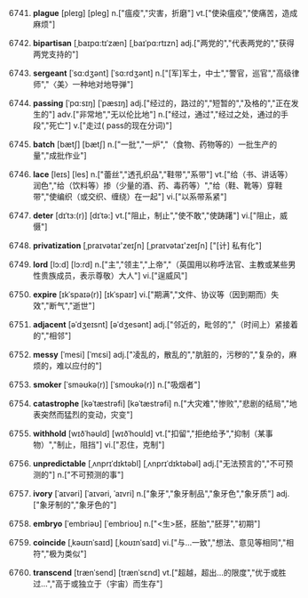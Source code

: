 6741. **plague**
[pleɪg]  [pleɡ]
n.["瘟疫","灾害，折磨"]  vt.["使染瘟疫","使痛苦，造成麻烦"]  

6742. **bipartisan**
[ˌbaɪpɑ:tɪˈzæn]  [ˌbaɪˈpɑ:rtɪzn]
adj.["两党的","代表两党的","获得两党支持的"]  

6743. **sergeant**
[ˈsɑ:dʒənt]  [ˈsɑ:rdʒənt]
n.["[军]军士，中士","警官，巡官","高级律师","〈美〉一种地对地导弹"]  

6744. **passing**
[ˈpɑ:sɪŋ]  [ˈpæsɪŋ]
adj.["经过的，路过的","短暂的","及格的","正在发生的"]  adv.["非常地","无以伦比地"]  n.["经过，通过","经过之处，通过的手段","死亡"]  v.["走过( pass的现在分词)"]  

6745. **batch**
[bætʃ]  [bætʃ]
n.["一批","一炉","（食物、药物等的）一批生产的量","成批作业"]  

6746. **lace**
[leɪs]  [les]
n.["蕾丝","透孔织品","鞋带","系带"]  vt.["给（书、讲话等）润色","给（饮料等）掺（少量的酒、药、毒药等）","给（鞋、靴等）穿鞋带","使编织（或交织、缠绕）在一起"]  vi.["以系带系紧"]  

6747. **deter**
[dɪˈtɜ:(r)]  [dɪˈtə:]
vt.["阻止，制止","使不敢","使踌躇"]  vi.["阻止，威慑"]  

6748. **privatization**
[ˌpraɪvətaɪ'zeɪʃn]  [ˌpraɪvətaɪ'zeɪʃn]
["[计] 私有化"]  

6749. **lord**
[lɔ:d]  [lɔ:rd]
n.["主","领主","上帝","（英国用以称呼法官、主教或某些男性贵族成员，表示尊敬）大人"]  vi.["逞威风"]  

6750. **expire**
[ɪkˈspaɪə(r)]  [ɪkˈspaɪr]
vi.["期满","文件、协议等（因到期而）失效","断气","逝世"]  

6751. **adjacent**
[əˈdʒeɪsnt]  [əˈdʒesənt]
adj.["邻近的，毗邻的","（时间上）紧接着的","相邻"]  

6752. **messy**
[ˈmesi]  [ˈmɛsi]
adj.["凌乱的，散乱的","肮脏的，污秽的","复杂的，麻烦的，难以应付的"]  

6753. **smoker**
[ˈsməʊkə(r)]  [ˈsmoʊkə(r)]
n.["吸烟者"]  

6754. **catastrophe**
[kəˈtæstrəfi]  [kəˈtæstrəfi]
n.["大灾难","惨败","悲剧的结局","地表突然而猛烈的变动，灾变"]  

6755. **withhold**
[wɪðˈhəʊld]  [wɪðˈhoʊld]
vt.["扣留","拒绝给予","抑制（某事物）","制止，阻挡"]  vi.["忍住，克制"]  

6756. **unpredictable**
[ˌʌnprɪˈdɪktəbl]  [ˌʌnprɪˈdɪktəbəl]
adj.["无法预言的","不可预测的"]  n.["不可预测的事"]  

6757. **ivory**
[ˈaɪvəri]  [ˈaɪvəri, ˈaɪvri]
n.["象牙","象牙制品","象牙色","象牙质"]  adj.["象牙制的","象牙色的"]  

6758. **embryo**
[ˈembriəʊ]  [ˈembrioʊ]
n.["<生>胚，胚胎","胚芽","初期"]  

6759. **coincide**
[ˌkəʊɪnˈsaɪd]  [ˌkoʊɪnˈsaɪd]
vi.["与…一致","想法、意见等相同","相符","极为类似"]  

6760. **transcend**
[trænˈsend]  [trænˈsɛnd]
vt.["超越，超出…的限度","优于或胜过…","高于或独立于（宇宙）而生存"]  

